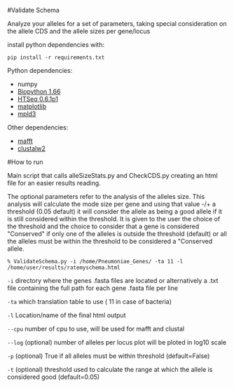 #Validate Schema

Analyze your alleles for a set of parameters, taking special consideration on the allele CDS and the allele sizes per gene/locus

install python dependencies with:

```
pip install -r requirements.txt
```

Python dependencies:
* numpy
* [Biopython 1.66 ](http://biopython.org/wiki/Main_Page)
* [HTSeq 0.6.1p1](http://www-huber.embl.de/users/anders/HTSeq/doc/overview.html)
* [matplotlib](http://matplotlib.org/)
* [mpld3](http://mpld3.github.io/)

Other dependencies:
* [mafft](http://mafft.cbrc.jp/alignment/software/linux.html)
* [clustalw2](http://www.clustal.org/download/2.1/)


#How to run

Main script that calls alleSizeStats.py and CheckCDS.py creating an html file for an easier results reading.

The optional parameters refer to the analysis of the alleles size. This analysis will calculate the mode size per gene and using that value -/+ a threshold (0.05 default) it will consider the allele as being a good allele if it is still considered within the threshold. It is given to the user the choice of the threshold and the choice to consider that a gene is considered "Conserved" if only one of the alleles is outside the threshold (default) or all the alleles must be within the threshold to be considered a "Conserved allele.

	% ValidateSchema.py -i /home/Pneumoniae_Genes/ -ta 11 -l /home/user/results/ratemyschema.html
	
`-i` directory where the genes .fasta files are located or alternatively a .txt file containing the full path for each gene .fasta file per line

`-ta` which translation table to use ( 11 in case of bacteria)

`-l` Location/name of the final html output

`--cpu` number of cpu to use, will be used for mafft and clustal

`--log` (optional) number of alleles per locus plot will be ploted in log10 scale

`-p` (optional) True if all alleles must be within threshold (default=False)

`-t` (optional) threshold used to calculate the range at which the allele is considered good (default=0.05)


